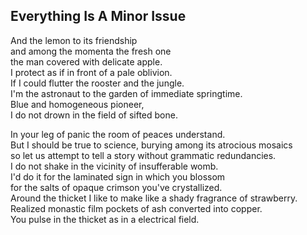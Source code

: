 Everything Is A Minor Issue
---------------------------
And the lemon to its friendship  
and among the momenta the fresh one  
the man covered with delicate apple.  
I protect as if in front of a pale oblivion.  
If I could flutter the rooster and the jungle.  
I'm the astronaut to the garden of immediate springtime.  
Blue and homogeneous pioneer,  
I do not drown in the field of sifted bone.  
  
In your leg of panic the room of peaces understand.  
But I should be true to science, burying among its atrocious mosaics  
so let us attempt to tell a story without grammatic redundancies.  
I do not shake in the vicinity of insufferable womb.  
I'd do it for the laminated sign in which you blossom  
for the salts of opaque crimson you've crystallized.  
Around the thicket I like to make like a shady fragrance of strawberry.  
Realized monastic film pockets of ash converted into copper.  
You pulse in the thicket as in a electrical field.  
